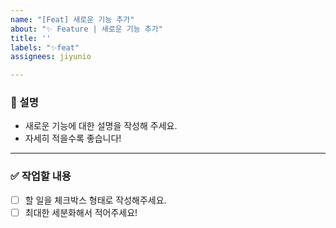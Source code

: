 ```yaml
---
name: "[Feat] 새로운 기능 추가"
about: "✨ Feature | 새로운 기능 추가"
title: ''
labels: "✨feat"
assignees: jiyunio

---
```


### 📄 설명
- 새로운 기능에 대한 설명을 작성해 주세요.  
- 자세히 적을수록 좋습니다!

---

### ✅ 작업할 내용
- [ ] 할 일을 체크박스 형태로 작성해주세요.  
- [ ] 최대한 세분화해서 적어주세요!
